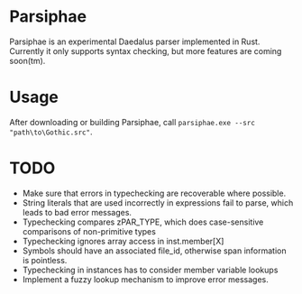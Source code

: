 # Parsiphae

Parsiphae is an experimental Daedalus parser implemented in Rust. Currently it only supports syntax checking, but more features are coming soon(tm).

# Usage
After downloading or building Parsiphae, call `parsiphae.exe --src "path\to\Gothic.src"`.


# TODO
* Make sure that errors in typechecking are recoverable where possible.
* String literals that are used incorrectly in expressions fail to parse, which leads to bad error messages.
* Typechecking compares zPAR_TYPE, which does case-sensitive comparisons of non-primitive types
* Typechecking ignores array access in inst.member[X]
* Symbols should have an associated file_id, otherwise span information is pointless.
* Typechecking in instances has to consider member variable lookups
* Implement a fuzzy lookup mechanism to improve error messages.